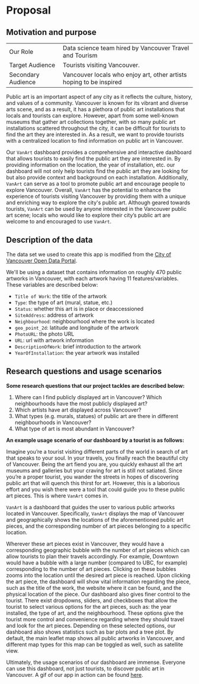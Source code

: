 # Proposal
## Motivation and purpose

|                    |                                                                       |
|--------------------|-----------------------------------------------------------------------|
| Our Role           | Data science team hired by Vancouver Travel and Tourism               |
| Target Audience    | Tourists visiting Vancouver.                                          |
| Secondary Audience | Vancouver locals who enjoy art, other artists hoping to be inspired   |

Public art is an important aspect of any city as it reflects the culture, history, and values of a community. Vancouver is known for its vibrant and diverse arts scene, and as a result, it has a plethora of public art installations that locals and tourists can explore. However, apart from some well-known museums that gather art collections together, with so many public art installations scattered throughout the city, it can be difficult for tourists to find the art they are interested in. As a result, we want to provide tourists with a centralized location to find information on public art in Vancouver.

Our `VanArt` dashboard provides a comprehensive and interactive dashboard that allows tourists to easily find the public art they are interested in. By providing information on the location, the year of installation, etc. our dashboard will not only help tourists find the public art they are looking for but also provide context and background on each installation. Additionally, `VanArt` can serve as a tool to promote public art and encourage people to explore Vancouver. Overall, `VanArt` has the potential to enhance the experience of tourists visiting Vancouver by providing them with a unique and enriching way to explore the city's public art. Although geared towards tourists, `VanArt` can be used by anyone interested in the Vancouver public art scene; locals who would like to explore their city’s public art are welcome to and encouraged to use `VanArt`.

## Description of the data

The data set we used to create this app is modified from the [City of Vancouver Open Data Portal]().

We'll be using a dataset that contains information on roughly 470 public artworks in Vancouver, with each artwork having 11 features/variables. These variables are described below:
-	`Title of Work`: the title of the artwork 
-	`Type`: the type of art (mural, statue, etc.)
-	`Status`: whether this art is in place or deaccessioned 
-	`SiteAddress`: address of artwork
-	`Neighbourhood`: neighbourhood where the work is located
-	`geo_point_2d`: latitude and longitude of the artwork
-	`PhotoURL`: the photo URL
-	`URL`: url with artwork information
-	`DescriptionOfWork`: brief introduction to the artwork
-	`YearOfInstallation`: the year artwork was installed




## Research questions and usage scenarios

**Some research questions that our project tackles are described below:**

1.	Where can I find publicly displayed art in Vancouver? Which neighbourhoods have the most publicly displayed art?  
2.	Which artists have art displayed across Vancouver? 
3.	What types (e.g. murals, statues) of public art are there in different neighbourhoods in Vancouver? 
4.	What type of art is most abundant in Vancouver? 

**An example usage scenario of our dashboard by a tourist is as follows:**

Imagine you’re a tourist visiting different parts of the world in search of art that speaks to your soul. In your travels, you finally reach the beautiful city of Vancouver. Being the art fiend you are, you quickly exhaust all the art museums and galleries but your craving for art is still not satiated. Since you’re a proper tourist, you wander the streets in hopes of discovering public art that will quench this thirst for art. However, this is a laborious effort and you wish there were a tool that could guide you to these public art pieces. This is where `VanArt` comes in. 

`VanArt` is a dashboard that guides the user to various public artworks located in Vancouver. Specifically, `VanArt` displays the map of Vancouver and geographically shows the locations of the aforementioned public art pieces, and the corresponding number of art pieces belonging to a specific location. 

Wherever these art pieces exist in Vancouver, they would have a corresponding geographic bubble with the number of art pieces which can allow tourists to plan their travels accordingly. For example, Downtown would have a bubble with a large number (compared to UBC, for example) corresponding to the number of art pieces. Clicking on these bubbles zooms into the location until the desired art piece is reached. Upon clicking the art piece, the dashboard will show vital information regarding the piece, such as the title of the work, the website where it can be found, and the physical location of the piece. Our dashboard also gives finer control to the tourist. There exist dropdowns, sliders, and checkboxes that allow the tourist to select various options for the art pieces, such as: the year installed, the type of art, and the neighbourhood. These options give the tourist more control and convenience regarding where they should travel and look for the art pieces. Depending on these selected options, our dashboard also shows statistics such as bar plots and a tree plot. By default, the main leaflet map shows all public artworks in Vancouver, and different map types for this map can be toggled as well, such as satellite view.

Ultimately, the usage scenarios of our dashboard are immense. Everyone can use this dashboard, not just tourists, to discover public art in Vancouver. A gif of our app in action can be found [here](../vanart.gif).

